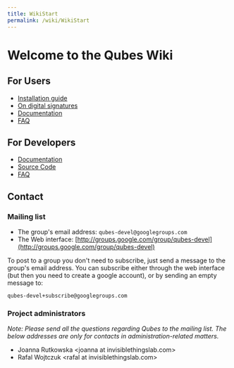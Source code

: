 ```yaml
---
title: WikiStart
permalink: /wiki/WikiStart
---
```


Welcome to the Qubes Wiki
=========================

For Users
---------

-   [Installation guide](/wiki/InstallationGuide)
-   [On digital signatures](/wiki/VerifyingSignatures)
-   [Documentation](/wiki/UserDoc)
-   [FAQ](/wiki/UserFaq)

For Developers
--------------

-   [Documentation](/wiki/SystemDoc)
-   [Source Code](/wiki/SourceCode)
-   [FAQ](/wiki/DevelFaq)

Contact
-------

### Mailing list

-   The group's email address: `qubes-devel@googlegroups.com`
-   The Web interface: [​http://groups.google.com/group/qubes-devel](http://groups.google.com/group/qubes-devel)

To post to a group you don't need to subscribe, just send a message to the group's email address. You can subscribe either through the web interface (but then you need to create a google account), or by sending an empty message to:

``` {.wiki}
qubes-devel+subscribe@googlegroups.com
```

### Project administrators

*Note: Please send all the questions regarding Qubes to the mailing list. The below addresses are only for contacts in administration-related matters.*

-   Joanna Rutkowska \<joanna at invisiblethingslab.com\>
-   Rafal Wojtczuk \<rafal at invisiblethingslab.com\>

